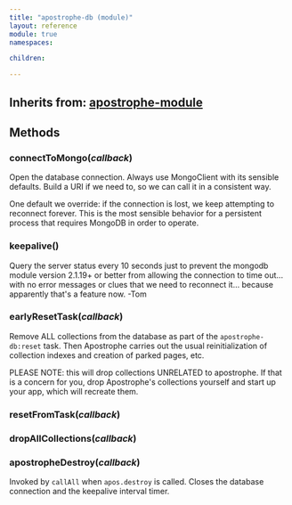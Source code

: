 ```yaml
---
title: "apostrophe-db (module)"
layout: reference
module: true
namespaces:

children:

---
```

## Inherits from: [apostrophe-module](../apostrophe-module/index.html)

## Methods
### connectToMongo(*callback*)
Open the database connection. Always use MongoClient with its
sensible defaults. Build a URI if we need to, so we can call it
in a consistent way.

One default we override: if the connection is lost, we keep
attempting to reconnect forever. This is the most sensible behavior
for a persistent process that requires MongoDB in order to operate.
### keepalive()
Query the server status every 10 seconds just to prevent
the mongodb module version 2.1.19+ or better from allowing
the connection to time out... with no error messages or clues
that we need to reconnect it... because apparently that's
a feature now. -Tom
### earlyResetTask(*callback*)
Remove ALL collections from the database as part of the
`apostrophe-db:reset` task. Then Apostrophe carries out the usual
reinitialization of collection indexes and creation of parked pages, etc.

PLEASE NOTE: this will drop collections UNRELATED to apostrophe.
If that is a concern for you, drop Apostrophe's collections yourself
and start up your app, which will recreate them.
### resetFromTask(*callback*)

### dropAllCollections(*callback*)

### apostropheDestroy(*callback*)
Invoked by `callAll` when `apos.destroy` is called.
Closes the database connection and the keepalive
interval timer.
